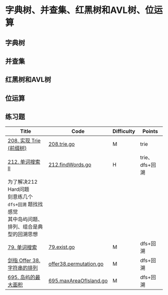 # 字典树、并查集、红黑树和AVL树、位运算

## 字典树

## 并查集

## 红黑树和AVL树

## 位运算

## 练习题

| Title | Code | <span id="Top">Difficulty</span> | Points |
| ----- | ---- | -------------------------------- |--------|
|[208. 实现 Trie (前缀树)](https://leetcode-cn.com/problems/implement-trie-prefix-tree/)|[208.trie.go](208.trie.go)|M|trie|
|[212. 单词搜索 II](https://leetcode-cn.com/problems/word-search-ii/)|[212.findWords.go](212.findWords.go)|H|trie、dfs+回溯|
|为了解决212 Hard问题<br />刻意练几个 `dfs+回溯` 题找找感觉<br />其中岛屿问题、排列、组合是典型的回溯思想|
|[79. 单词搜索](https://leetcode-cn.com/problems/word-search/)|[79.exist.go](79.exist.go)|M|dfs+回溯|
|[剑指 Offer 38. 字符串的排列](https://leetcode-cn.com/problems/zi-fu-chuan-de-pai-lie-lcof/)|[offer38.permutation.go](offer38.permutation.go)|M|dfs+回溯|
|[695. 岛屿的最大面积](https://leetcode-cn.com/problems/max-area-of-island/)|[695.maxAreaOfIsland.go](695.maxAreaOfIsland.go)|M|dfs+回溯|
